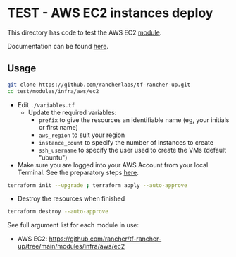 # TEST - AWS EC2 instances deploy

This directory has code to test the AWS EC2 [module](../../../../../modules/infra/aws/ec2).

Documentation can be found [here](./docs.md).

## Usage

```bash
git clone https://github.com/rancherlabs/tf-rancher-up.git
cd test/modules/infra/aws/ec2
```

- Edit `./variables.tf`
  - Update the required variables:
    -  `prefix` to give the resources an identifiable name (eg, your initials or first name)
    -  `aws_region` to suit your region
    -  `instance_count` to specify the number of instances to create
    -  `ssh_username` to specify the user used to create the VMs (default "ubuntu")
- Make sure you are logged into your AWS Account from your local Terminal. See the preparatory steps [here](../../../../../modules/infra/aws/README.md).

```bash
terraform init --upgrade ; terraform apply --auto-approve
```

- Destroy the resources when finished
```bash
terraform destroy --auto-approve
```

See full argument list for each module in use:
  - AWS EC2: https://github.com/rancher/tf-rancher-up/tree/main/modules/infra/aws/ec2
